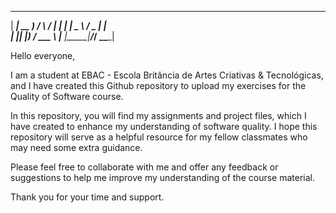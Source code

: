  _____ ____    _    ____ 
| ____| __ )  / \  / ___|
|  _| |  _ \ / _ \| |    
| |___| |_) / ___ \ |___ 
|_____|____/_/   \_\____|
                         
Hello everyone,

I am a student at EBAC - Escola Britância de Artes Criativas & Tecnológicas, and I have created this Github repository to upload my exercises for the Quality of Software course.

In this repository, you will find my assignments and project files, which I have created to enhance my understanding of software quality. I hope this repository will serve as a helpful resource for my fellow classmates who may need some extra guidance.

Please feel free to collaborate with me and offer any feedback or suggestions to help me improve my understanding of the course material.

Thank you for your time and support.
